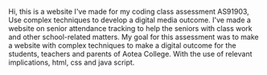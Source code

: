 Hi, this is a website I've made for my coding class assessment AS91903, Use complex techniques to develop a digital media outcome. 
I've made a website on senior attendance tracking to help the seniors with class work and other school-related matters.
My goal for this assessment was to make a website with complex techniques to make a digital outcome for the students, teachers and parents of Aotea College.
With the use of relevant implications, html, css and java script.
